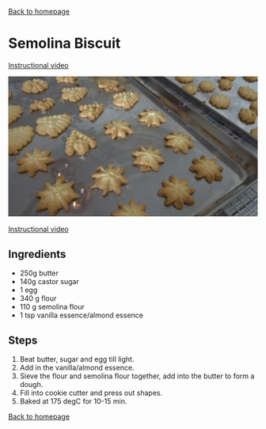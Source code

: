 [Back to homepage](https://ah-jia.github.io/)

# Semolina Biscuit

[Instructional video](https://youtu.be/tgaVRlZ5goc)

![Ready to serve photo](images/ready-to-serve.jpg)

[Instructional video](https://youtu.be/tgaVRlZ5goc)

## Ingredients
- 250g butter
- 140g castor sugar
- 1 egg
- 340 g flour
- 110 g semolina flour
- 1 tsp vanilla essence/almond essence

## Steps
1. Beat butter, sugar and egg till light.
2. Add in the vanilla/almond essence.
3. Sieve the flour and semolina flour together, add into the butter to form a dough.
4. Fill into cookie cutter and press out shapes.
5. Baked at 175 degC for 10-15 min.

[Back to homepage](https://ah-jia.github.io/)
